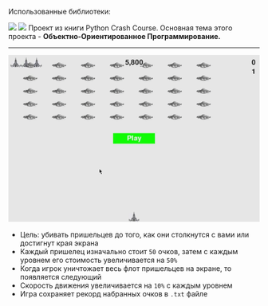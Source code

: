 Использованные библиотеки:

![](https://img.shields.io/badge/pygame-blue?style=flat-square) ![](https://img.shields.io/badge/time-green?style=flat-square) 
Проект из книги Python Crash Course. Основная тема этого проекта - **Объектно-Ориентированное Программирование.**

 ***
 
![](images/ai_gif.gif)

- Цель: убивать пришельцев до того, как они столкнутся с вами или достигнут края экрана
- Каждый пришелец изначально стоит `50` очков, затем с каждым уровнем его стоимость увеличивается на `50%`
- Когда игрок уничтожает весь флот пришельцев на экране, то появляется следующий
- Скорость движения увеличивается на `10%` с каждым уровнем
- Игра сохраняет рекорд набранных очков в `.txt` файле
